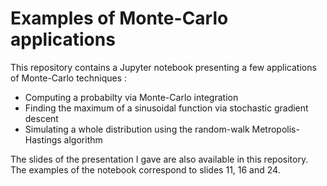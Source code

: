 # Examples of Monte-Carlo applications

This repository contains a Jupyter notebook presenting a few applications of Monte-Carlo techniques :

- Computing a probabilty via Monte-Carlo integration
- Finding the maximum of a sinusoidal function via stochastic gradient descent
- Simulating a whole distribution using the random-walk Metropolis-Hastings algorithm

The slides of the presentation I gave are also available in this repository. The examples of the notebook correspond to slides 11, 16 and 24.
